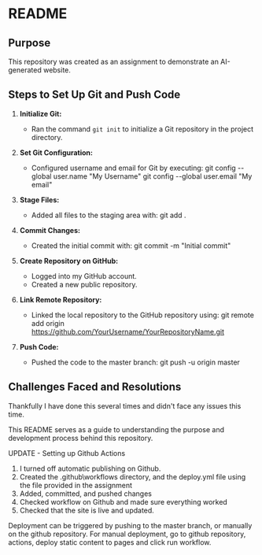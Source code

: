 # README

## Purpose
This repository was created as an assignment to demonstrate an AI-generated website. 

## Steps to Set Up Git and Push Code
1. **Initialize Git:**
   - Ran the command `git init` to initialize a Git repository in the project directory.

2. **Set Git Configuration:**
   - Configured username and email for Git by executing:
     git config --global user.name "My Username"
     git config --global user.email "My email"
     

3. **Stage Files:**
   - Added all files to the staging area with:
     git add .

4. **Commit Changes:**
   - Created the initial commit with:
     git commit -m "Initial commit"

5. **Create Repository on GitHub:**
   - Logged into my GitHub account.
   - Created a new public repository.

6. **Link Remote Repository:**
   - Linked the local repository to the GitHub repository using:
     git remote add origin https://github.com/YourUsername/YourRepositoryName.git


7. **Push Code:**
   - Pushed the code to the master branch:
     git push -u origin master

## Challenges Faced and Resolutions

Thankfully I have done this several times and didn't face any issues this time.

This README serves as a guide to understanding the purpose and development process behind this repository.

UPDATE - Setting up Github Actions

1. I turned off automatic publishing on Github.
2. Created the .github\workflows directory, and the deploy.yml file using the file provided in the assignment
3. Added, committed, and pushed changes
4. Checked workflow on Github and made sure everything worked
5. Checked that the site is live and updated.

Deployment can be triggered by pushing to the master branch, or manually on the github repository. 
For manual deployment, go to github repository, actions, deploy static content to pages and click run workflow.